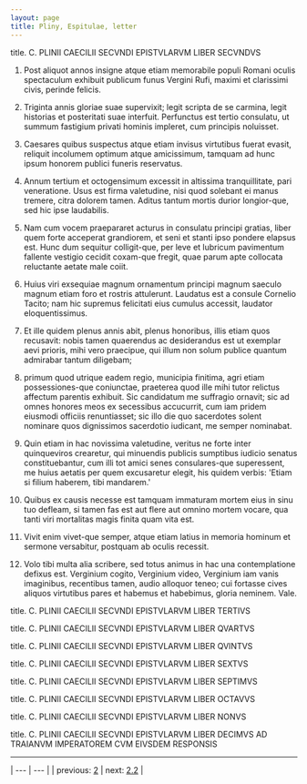 ```yaml
---
layout: page
title: Pliny, Espitulae, letter 
---
```


title. C. PLINII CAECILII SECVNDI EPISTVLARVM LIBER SECVNDVS



1. Post aliquot annos insigne atque etiam memorabile populi Romani oculis spectaculum exhibuit publicum funus Vergini Rufi, maximi et clarissimi civis, perinde felicis.



2. Triginta annis gloriae suae supervixit; legit scripta de se carmina, legit historias et posteritati suae interfuit. Perfunctus est tertio consulatu, ut summum fastigium privati hominis impleret, cum principis noluisset.



3. Caesares quibus suspectus atque etiam invisus virtutibus fuerat evasit, reliquit incolumem optimum atque amicissimum, tamquam ad hunc ipsum honorem publici funeris reservatus.



4. Annum tertium et octogensimum excessit in altissima tranquillitate, pari veneratione. Usus est firma valetudine, nisi quod solebant ei manus tremere, citra dolorem tamen. Aditus tantum mortis durior longior-que, sed hic ipse laudabilis.



5. Nam cum vocem praepararet acturus in consulatu principi gratias, liber quem forte acceperat grandiorem, et seni et stanti ipso pondere elapsus est. Hunc dum sequitur colligit-que, per leve et lubricum pavimentum fallente vestigio cecidit coxam-que fregit, quae parum apte collocata reluctante aetate male coiit.



6. Huius viri exsequiae magnum ornamentum principi magnum saeculo magnum etiam foro et rostris attulerunt. Laudatus est a consule Cornelio Tacito; nam hic supremus felicitati eius cumulus accessit, laudator eloquentissimus.



7. Et ille quidem plenus annis abit, plenus honoribus, illis etiam quos recusavit: nobis tamen quaerendus ac desiderandus est ut exemplar aevi prioris, mihi vero praecipue, qui illum non solum publice quantum admirabar tantum diligebam;



8. primum quod utrique eadem regio, municipia finitima, agri etiam possessiones-que coniunctae, praeterea quod ille mihi tutor relictus affectum parentis exhibuit. Sic candidatum me suffragio ornavit; sic ad omnes honores meos ex secessibus accucurrit, cum iam pridem eiusmodi officiis renuntiasset; sic illo die quo sacerdotes solent nominare quos dignissimos sacerdotio iudicant, me semper nominabat.



9. Quin etiam in hac novissima valetudine, veritus ne forte inter quinqueviros crearetur, qui minuendis publicis sumptibus iudicio senatus constituebantur, cum illi tot amici senes consulares-que superessent, me huius aetatis per quem excusaretur elegit, his quidem verbis: 'Etiam si filium haberem, tibi mandarem.'



10. Quibus ex causis necesse est tamquam immaturam mortem eius in sinu tuo defleam, si tamen fas est aut flere aut omnino mortem vocare, qua tanti viri mortalitas magis finita quam vita est.



11. Vivit enim vivet-que semper, atque etiam latius in memoria hominum et sermone versabitur, postquam ab oculis recessit.



12. Volo tibi multa alia scribere, sed totus animus in hac una contemplatione defixus est. Verginium cogito, Verginium video, Verginium iam vanis imaginibus, recentibus tamen, audio alloquor teneo; cui fortasse cives aliquos virtutibus pares et habemus et habebimus, gloria neminem. Vale.



title. C. PLINII CAECILII SECVNDI EPISTVLARVM LIBER TERTIVS



title. C. PLINII CAECILII SECVNDI EPISTVLARVM LIBER QVARTVS



title. C. PLINII CAECILII SECVNDI EPISTVLARVM LIBER QVINTVS



title. C. PLINII CAECILII SECVNDI EPISTVLARVM LIBER SEXTVS



title. C. PLINII CAECILII SECVNDI EPISTVLARVM LIBER SEPTIMVS



title. C. PLINII CAECILII SECVNDI EPISTVLARVM LIBER OCTAVVS



title. C. PLINII CAECILII SECVNDI EPISTVLARVM LIBER NONVS



title. C. PLINII CAECILII SECVNDI EPISTVLARVM LIBER DECIMVS AD TRAIANVM IMPERATOREM CVM EIVSDEM RESPONSIS



---

| --- | --- |
| previous: [2](../2/) | next: [2.2](../2.2/) |